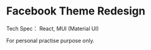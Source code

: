 # Facebook Theme Redesign

Tech Spec： React, MUI (Material UI)

For personal practise purpose only.

